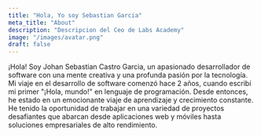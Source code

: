 ```yaml
---
title: "Hola, Yo soy Sebastian Garcia"
meta_title: "About"
description: "Descripcion del Ceo de Labs Academy"
image: "/images/avatar.png"
draft: false
---
```


¡Hola! Soy Johan Sebastian Castro Garcia, un apasionado desarrollador de software con una mente creativa y una profunda pasión por la tecnología. Mi viaje en el desarrollo de software comenzó hace 2 años, cuando escribí mi primer "¡Hola, mundo!" en lenguaje de programación. Desde entonces, he estado en un emocionante viaje de aprendizaje y crecimiento constante. He tenido la oportunidad de trabajar en una variedad de proyectos desafiantes que abarcan desde aplicaciones web y móviles hasta soluciones empresariales de alto rendimiento.
